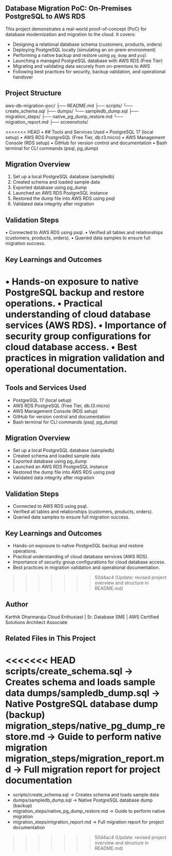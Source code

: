 ## Database Migration PoC: On-Premises PostgreSQL to AWS RDS
This project demonstrates a real-world proof-of-concept (PoC) for database modernization and migration to the cloud.
It covers:
- Designing a relational database schema (customers, products, orders)
- Deploying PostgreSQL locally (simulating an on-prem environment)
- Performing a native backup and restore using `pg_dump` and `psql`
- Launching a managed PostgreSQL database with AWS RDS (Free Tier)
- Migrating and validating data securely from on-premises to AWS
- Following best practices for security, backup validation, and operational handover
## Project Structure
aws-db-migration-poc/
├── README.md
├── scripts/
    └── create_schema.sql
├── dumps/
    └── sampledb_dump.sql
├── migration_steps/
    ├── native_pg_dump_restore.md
    └── migration_report.md
├── screenshots/

<<<<<<< HEAD
•	## Tools and Services Used
•	PostgreSQL 17 (local setup)
•	AWS RDS PostgreSQL (Free Tier, db.t3.micro)
•	AWS Management Console (RDS setup)
•	GitHub for version control and documentation
•	Bash terminal for CLI commands (psql, pg_dump)


## Migration Overview
1.  Set up a local PostgreSQL database (sampledb)
2.  Created schema and loaded sample data
3.  Exported database using pg_dump
4.  Launched an AWS RDS PostgreSQL instance
5.  Restored the dump file into AWS RDS using psql
6.  Validated data integrity after migration

## Validation Steps
•	Connected to AWS RDS using psql.
•	Verified all tables and relationships (customers, products, orders).
•	Queried data samples to ensure full migration success.

## Key Learnings and Outcomes
•	Hands-on exposure to native PostgreSQL backup and restore operations.
•	Practical understanding of cloud database services (AWS RDS).
•	Importance of security group configurations for cloud database access.
•	Best practices in migration validation and operational documentation.
=======
## Tools and Services Used
- PostgreSQL 17 (local setup)
- AWS RDS PostgreSQL (Free Tier, db.t3.micro)
- AWS Management Console (RDS setup)
- GitHub for version control and documentation
- Bash terminal for CLI commands (psql, pg_dump)


## Migration Overview
- Set up a local PostgreSQL database (sampledb)
- Created schema and loaded sample data
- Exported database using pg_dump
- Launched an AWS RDS PostgreSQL instance
- Restored the dump file into AWS RDS using psql
- Validated data integrity after migration

## Validation Steps
- Connected to AWS RDS using psql.
- Verified all tables and relationships (customers, products, orders).
- Queried data samples to ensure full migration success.

## Key Learnings and Outcomes
- Hands-on exposure to native PostgreSQL backup and restore operations.
- Practical understanding of cloud database services (AWS RDS).
- Importance of security group configurations for cloud database access.
- Best practices in migration validation and operational documentation.
>>>>>>> 50d4ac4 (Update: revised project overview and structure in README.md)

## Author
Karthik Dharmaraju
Cloud Enthusiast | Sr. Database SME | AWS Certified Solutions Architect Associate

## Related Files in This Project
<<<<<<< HEAD
scripts/create_schema.sql → Creates schema and loads sample data
dumps/sampledb_dump.sql → Native PostgreSQL database dump (backup)
migration_steps/native_pg_dump_restore.md → Guide to perform native migration
migration_steps/migration_report.md → Full migration report for project documentation
=======
- scripts/create_schema.sql → Creates schema and loads sample data
- dumps/sampledb_dump.sql → Native PostgreSQL database dump (backup)
- migration_steps/native_pg_dump_restore.md → Guide to perform native migration
- migration_steps/migration_report.md → Full migration report for project documentation
>>>>>>> 50d4ac4 (Update: revised project overview and structure in README.md)


